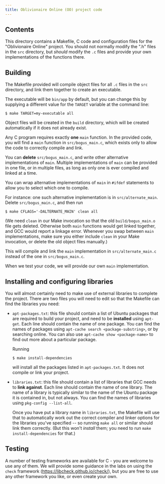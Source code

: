 ```yaml
---
title: Oblivionaire Online (OO) project code
---
```


## Contents

This directory contains a Makefile, C code and configuration files for the "Oblivionaire Online" project.
You should not normally modify the ".h" files in the `src` directory, but _should_ modify the `.c` files
and provide your own implementations of the functions there.

## Building

The Makefile provided will compile object files for all `.c` files
in the `src` directory, and link them together to create an
executable.

The executable will be `bin/app` by default, but you can change this by supplying
a different value for the `TARGET` variable at the command line:

```
$ make TARGET=my-executable all
```

Object files will be created in the `build` directory, which will be created
automatically if it does not already exist.

Any C program requires exactly **one** `main` function. In the provided
code, you will find a `main` function in `src/bogus_main.c`, which
exists only to allow the code to correctly compile and link.

You can **delete** `src/bogus_main.c`, and write other alternative implementations of
`main`. Multiple implementations of `main` can be provided in one file, or in multiple
files, as long as only one is ever compiled and linked at a time.

You can wrap alternative implementations of `main` in `#ifdef` statements to allow you to
select which one to compile.

For instance: one such alternative implementation is in `src/alternate_main`. Delete
`src/bogus_main.c`, and then run

```
$ make CFLAGS='-DALTERNATE_MAIN' clean all
```

(We need `clean` in our Make invocation so that the old `build/bogus_main.o` file gets
deleted. Otherwise both `main` functions would get linked together, and GCC would report
a linkage error. Whenever you swap between `main` implementations, make sure you either
include `clean` in your Make invocation, or delete the old object files manually.)

This will compile and link the `main` implementation in `src/alternate_main.c`
instead of the one in `src/bogus_main.c`.

When we test your code, we will provide our own `main` implementation.

## Installing and configuring libraries

You will almost certainly need to make use of external libraries to complete the project.
There are two files you will need to edit so that the Makefile can find the libraries you
need:

- `apt-packages.txt`: this file should contain a list of Ubuntu packages that are required
  to build your project, and need to be **installed** using `apt-get`. Each line should
  contain the name of one package. You can find the names of packages using `apt-cache search
  <package-substring>`, or by searching online. You can also use `apt-cache show
  <package-name>` to find out more about a particular package.

  Running

  ```
  $ make install-dependencies
  ```

  will install all the packages listed in `apt-packages.txt`. It does not compile or link
  your project.

- `libraries.txt`: this file should contain a list of libraries that GCC needs to **link
  against**. Each line should contain the name of one library. The name of a library is
  typically similar to the name of the Ubuntu package it is contained in, but not always. You
  can find the names of libraries using `pkg-config --list-all`.

  Once you have put a library name in `libraries.txt`, the Makefile will use that to
  automatically work out the correct compiler and linker
  options for the libraries you've specified -- so running `make all` or similar
  should link them correctly.
  (But this won't *install* them; you need to run `make install-dependencies` for that.)


## Testing

A number of testing frameworks are available for C - you are welcome
to use any of them.  We will provide some guidance in the labs on using the `check` framework
(<https://libcheck.github.io/check/>), but you are free to use any other framework you like,
or even create your own.

<!--
  vim: tw=92 :
-->
